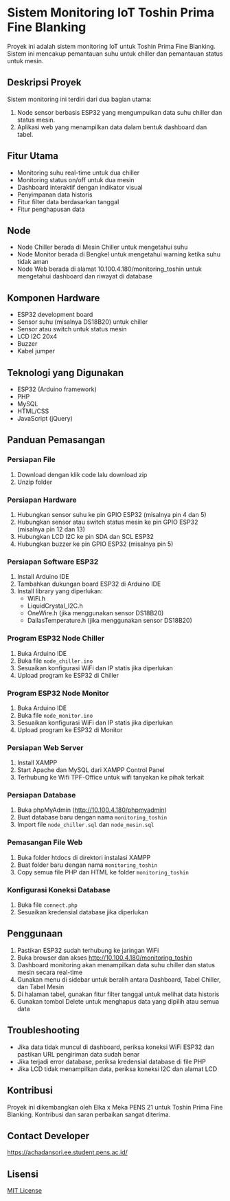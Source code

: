 # Sistem Monitoring IoT Toshin Prima Fine Blanking

Proyek ini adalah sistem monitoring IoT untuk Toshin Prima Fine Blanking. Sistem ini mencakup pemantauan suhu untuk chiller dan pemantauan status untuk mesin.

## Deskripsi Proyek

Sistem monitoring ini terdiri dari dua bagian utama:
1. Node sensor berbasis ESP32 yang mengumpulkan data suhu chiller dan status mesin.
2. Aplikasi web yang menampilkan data dalam bentuk dashboard dan tabel.

## Fitur Utama

- Monitoring suhu real-time untuk dua chiller
- Monitoring status on/off untuk dua mesin
- Dashboard interaktif dengan indikator visual
- Penyimpanan data historis
- Fitur filter data berdasarkan tanggal
- Fitur penghapusan data

## Node

- Node Chiller berada di Mesin Chiller untuk mengetahui suhu
- Node Monitor berada di Bengkel untuk mengetahui warning ketika suhu tidak aman
- Node Web berada di alamat 10.100.4.180/monitoring_toshin untuk mengetahui dashboard dan riwayat di database

## Komponen Hardware

- ESP32 development board
- Sensor suhu (misalnya DS18B20) untuk chiller
- Sensor atau switch untuk status mesin
- LCD I2C 20x4
- Buzzer
- Kabel jumper

## Teknologi yang Digunakan

- ESP32 (Arduino framework)
- PHP
- MySQL
- HTML/CSS
- JavaScript (jQuery)

## Panduan Pemasangan

### Persiapan File

1. Download dengan klik code lalu download zip
2. Unzip folder

### Persiapan Hardware

1. Hubungkan sensor suhu ke pin GPIO ESP32 (misalnya pin 4 dan 5)
2. Hubungkan sensor atau switch status mesin ke pin GPIO ESP32 (misalnya pin 12 dan 13)
3. Hubungkan LCD I2C ke pin SDA dan SCL ESP32
4. Hubungkan buzzer ke pin GPIO ESP32 (misalnya pin 5)

### Persiapan Software ESP32

1. Install Arduino IDE
2. Tambahkan dukungan board ESP32 di Arduino IDE
3. Install library yang diperlukan:
   - WiFi.h
   - LiquidCrystal_I2C.h
   - OneWire.h (jika menggunakan sensor DS18B20)
   - DallasTemperature.h (jika menggunakan sensor DS18B20)

### Program ESP32 Node Chiller

1. Buka Arduino IDE
2. Buka file `node_chiller.ino`
3. Sesuaikan konfigurasi WiFi dan IP statis jika diperlukan
4. Upload program ke ESP32 di Chiller

### Program ESP32 Node Monitor

1. Buka Arduino IDE
2. Buka file `node_monitor.ino`
3. Sesuaikan konfigurasi WiFi dan IP statis jika diperlukan
4. Upload program ke ESP32 di Monitor

### Persiapan Web Server

1. Install XAMPP
2. Start Apache dan MySQL dari XAMPP Control Panel
3. Terhubung ke Wifi TPF-Office untuk wifi tanyakan ke pihak terkait

### Persiapan Database

1. Buka phpMyAdmin (http://10.100.4.180/phpmyadmin)
2. Buat database baru dengan nama `monitoring_toshin`
3. Import file `node_chiller.sql` dan `node_mesin.sql`

### Pemasangan File Web

1. Buka folder htdocs di direktori instalasi XAMPP
2. Buat folder baru dengan nama `monitoring_toshin`
3. Copy semua file PHP dan HTML ke folder `monitoring_toshin`

### Konfigurasi Koneksi Database

1. Buka file `connect.php`
2. Sesuaikan kredensial database jika diperlukan

## Penggunaan

1. Pastikan ESP32 sudah terhubung ke jaringan WiFi
2. Buka browser dan akses http://10.100.4.180/monitoring_toshin
3. Dashboard monitoring akan menampilkan data suhu chiller dan status mesin secara real-time
4. Gunakan menu di sidebar untuk beralih antara Dashboard, Tabel Chiller, dan Tabel Mesin
5. Di halaman tabel, gunakan fitur filter tanggal untuk melihat data historis
6. Gunakan tombol Delete untuk menghapus data yang dipilih atau semua data

## Troubleshooting

- Jika data tidak muncul di dashboard, periksa koneksi WiFi ESP32 dan pastikan URL pengiriman data sudah benar
- Jika terjadi error database, periksa kredensial database di file PHP
- Jika LCD tidak menampilkan data, periksa koneksi I2C dan alamat LCD

## Kontribusi

Proyek ini dikembangkan oleh Elka x Meka PENS 21 untuk Toshin Prima Fine Blanking. Kontribusi dan saran perbaikan sangat diterima.

## Contact Developer

https://achadansori.ee.student.pens.ac.id/

## Lisensi

[MIT License](https://opensource.org/licenses/MIT)
